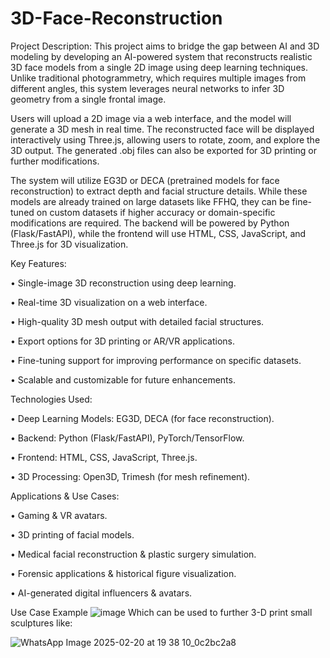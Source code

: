 # 3D-Face-Reconstruction
Project Description:
This project aims to bridge the gap between AI and 3D modeling by developing an AI-powered system that reconstructs realistic 3D face models from a single 2D image using deep learning techniques. Unlike traditional photogrammetry, which requires multiple images from different angles, this system leverages neural networks to infer 3D geometry from a single frontal image.

Users will upload a 2D image via a web interface, and the model will generate a 3D mesh in real time. The reconstructed face will be displayed interactively using Three.js, allowing users to rotate, zoom, and explore the 3D output. The generated .obj files can also be exported for 3D printing or further modifications.

The system will utilize EG3D or DECA (pretrained models for face reconstruction) to extract depth and facial structure details. While these models are already trained on large datasets like FFHQ, they can be fine-tuned on custom datasets if higher accuracy or domain-specific modifications are required. The backend will be powered by Python (Flask/FastAPI), while the frontend will use HTML, CSS, JavaScript, and Three.js for 3D visualization.

Key Features:

•	Single-image 3D reconstruction using deep learning.

•	Real-time 3D visualization on a web interface.

•	High-quality 3D mesh output with detailed facial structures.

•	Export options for 3D printing or AR/VR applications.

•	Fine-tuning support for improving performance on specific datasets.

•	Scalable and customizable for future enhancements.

Technologies Used:

•	Deep Learning Models: EG3D, DECA (for face reconstruction).

•	Backend: Python (Flask/FastAPI), PyTorch/TensorFlow.

•	Frontend: HTML, CSS, JavaScript, Three.js.

•	3D Processing: Open3D, Trimesh (for mesh refinement).

Applications & Use Cases:

•	Gaming & VR avatars.

•	3D printing of facial models.

•	Medical facial reconstruction & plastic surgery simulation.

•	Forensic applications & historical figure visualization.

•	AI-generated digital influencers & avatars.

Use Case Example 
![image](https://github.com/user-attachments/assets/3a25c40f-4530-4de3-b67d-67ad1e6f1a9f)
Which can be used to further 3-D print small sculptures like:

![WhatsApp Image 2025-02-20 at 19 38 10_0c2bc2a8](https://github.com/user-attachments/assets/c0f7fc8d-47a0-44c1-aecb-05a6edf88e0a)
